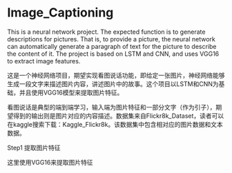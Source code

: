 # Image_Captioning
This is a neural network project. The expected function is to generate descriptions for pictures. That is, to provide a picture, the neural network can automatically generate a paragraph of text for the picture to describe the content of it. The project is based on LSTM and CNN, and uses VGG16 to extract image features.

这是一个神经网络项目，期望实现看图说话功能，即给定一张图片，神经网络能够生成一段文字来描述图片内容，讲述图片中的故事。这个项目以LSTM和CNN为基础，并且使用VGG16模型来提取图片特征。

看图说话是典型的端到端学习，输入端为图片特征和一部分文字（作为引子），期望得到的输出则是图片对应的内容描述。数据集来自Flickr8k_Dataset，读者可以在kaggle搜索下载：Kaggle_Flickr8k。该数据集中包含相对应的图片数据和文本数据。

Step1 提取图片特征

这里使用VGG16来提取图片特征

